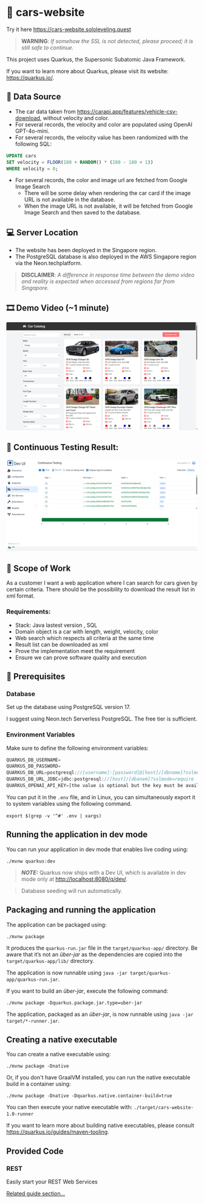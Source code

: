 # 🚗 cars-website

Try it here https://cars-website.sololeveling.quest
> **WARNING**: *If somehow the SSL is not detected, please proceed; it is still safe to continue.*

This project uses Quarkus, the Supersonic Subatomic Java Framework.

If you want to learn more about Quarkus, please visit its website: <https://quarkus.io/>.

## 📄 Data Source
- The car data taken from https://carapi.app/features/vehicle-csv-download, without velocity and color.
- For several records, the velocity and color are populated using OpenAI GPT-4o-mini.
- For several records, the velocity value has been randomized with the following SQL:
```sql
UPDATE cars 
SET velocity = FLOOR(180 + RANDOM() * (280 - 180 + 1)) 
WHERE velocity = 0; 
```
- For several records, the color and image url are fetched from Google Image Search
    - There will be some delay when rendering the car card if the image URL is not available in the database.
    - When the image URL is not available, it will be fetched from Google Image Search and then saved to the database.

## 💻 Server Location 
- The website has been deployed in the Singapore region.
- The PostgreSQL database is also deployed in the AWS Singapore region via the Neon.techplatform. 
> **DISCLAIMER**: *A difference in response time between the demo video and reality is expected when accessed from regions far from Singapore.*

## 🎞️ Demo Video (~1 minute)

![Car Website Screenshot](.github/cars-website.png)

## 🧪 Continuous Testing Result:
![Continuous Testing Result](.github/continuous-testing-result.png)

## 📝 Scope of Work
As a customer I want a web application where I can search for cars given by certain criteria.
There should be the possibility to download the result list in xml format.

### Requirements:
- Stack: Java lastest version , SQL
- Domain object is a car with length, weight, velocity, color
- Web search which respects all criteria at the same time
- Result list can be downloaded as xml
- Prove the implementation meet the requirement
- Ensure we can prove software quality and execution

## 🫙 Prerequisites

### Database
Set up the database using PostgreSQL version 17.

I suggest using Neon.tech Serverless PostgreSQL. The free tier is sufficient.

### Environment Variables
Make sure to define the following environment variables:

```js
QUARKUS_DB_USERNAME=
QUARKUS_DB_PASSWORD=
QUARKUS_DB_URL=postgresql://[username]:[password]@[host]/[dbname]?sslmode=require
QUARKUS_DB_URL_JDBC=jdbc:postgresql://[host]/[dbanem]?sslmode=require
QUARKUS_OPENAI_API_KEY=[the value is optional but the key must be available]
```

You can put it in the `.env` file, and in Linux, you can simultaneously export it to system variables using the following command.

`export $(grep -v '^#' .env | xargs)`

## Running the application in dev mode

You can run your application in dev mode that enables live coding using:

```shell script
./mvnw quarkus:dev
```

> **_NOTE:_**  Quarkus now ships with a Dev UI, which is available in dev mode only at <http://localhost:8080/q/dev/>.

> Database seeding will run automatically.

## Packaging and running the application

The application can be packaged using:

```shell script
./mvnw package
```

It produces the `quarkus-run.jar` file in the `target/quarkus-app/` directory.
Be aware that it’s not an _über-jar_ as the dependencies are copied into the `target/quarkus-app/lib/` directory.

The application is now runnable using `java -jar target/quarkus-app/quarkus-run.jar`.

If you want to build an _über-jar_, execute the following command:

```shell script
./mvnw package -Dquarkus.package.jar.type=uber-jar
```

The application, packaged as an _über-jar_, is now runnable using `java -jar target/*-runner.jar`.

## Creating a native executable

You can create a native executable using:

```shell script
./mvnw package -Dnative
```

Or, if you don't have GraalVM installed, you can run the native executable build in a container using:

```shell script
./mvnw package -Dnative -Dquarkus.native.container-build=true
```

You can then execute your native executable with: `./target/cars-website-1.0-runner`

If you want to learn more about building native executables, please consult <https://quarkus.io/guides/maven-tooling>.

## Provided Code

### REST

Easily start your REST Web Services

[Related guide section...](https://quarkus.io/guides/getting-started-reactive#reactive-jax-rs-resources)



